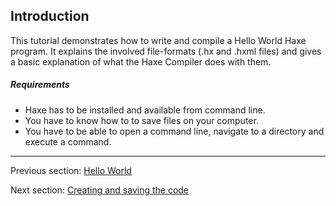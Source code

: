 ## Introduction

This tutorial demonstrates how to write and compile a Hello World Haxe program. It explains the involved file-formats (.hx and .hxml files) and gives a basic explanation of what the Haxe Compiler does with them.

##### Requirements

* Haxe has to be installed and available from command line.
* You have to know how to to save files on your computer.
* You have to be able to open a command line, navigate to a directory and execute a command.

---

Previous section: [Hello World](hello-world.md)

Next section: [Creating and saving the code](hello-world-code.md)